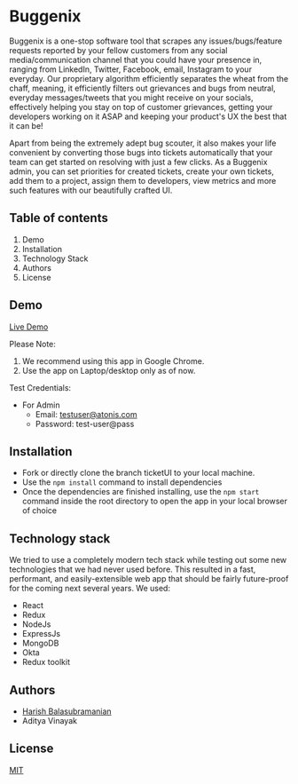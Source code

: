 # Buggenix

Buggenix is a one-stop software tool that scrapes any issues/bugs/feature requests reported by your fellow customers from any social media/communication channel that you could have your presence in, ranging from LinkedIn, Twitter, Facebook, email, Instagram to your everyday. Our proprietary algorithm efficiently separates the wheat from the chaff, meaning, it efficiently filters out grievances and bugs from neutral, everyday messages/tweets that you might receive on your socials, effectively helping you stay on top of customer grievances, getting your developers working on it ASAP and keeping your product's UX the best that it can be!

Apart from being the extremely adept bug scouter, it also makes your life convenient by converting those bugs into tickets automatically that your team can get started on resolving with just a few clicks. As a Buggenix admin, you can set priorities for created tickets, create your own tickets, add them to a project, assign them to developers, view metrics and more such features with our beautifully crafted UI.

## Table of contents

1. Demo
2. Installation
3. Technology Stack
4. Authors
5. License

## Demo

[Live Demo](https://buggenix.netlify.app)

Please Note:

1. We recommend using this app in Google Chrome.
2. Use the app on Laptop/desktop only as of now.

Test Credentials:

 - For Admin
    - Email: testuser@atonis.com
    - Password: test-user@pass
    
## Installation

  - Fork or directly clone the branch ticketUI to your local machine. 
  - Use the `npm install` command to install dependencies
  - Once the dependencies are finished installing, use the `npm start` command inside the root directory to open the app in your local browser of choice

## Technology stack

We tried to use a completely modern tech stack while testing out some new technologies that we had never used before. This resulted in a fast, performant, and easily-extensible web app that should be fairly future-proof for the coming next several years. We used:

  - React
  - Redux
  - NodeJs
  - ExpressJs
  - MongoDB
  - Okta
  - Redux toolkit
  
 ## Authors
 
  - [Harish Balasubramanian](https://www.linkedin.com/in/harish-balasubramanian-78528a1a2/)
  - Aditya Vinayak

 ## License
 
 [MIT](https://opensource.org/licenses/MIT)









